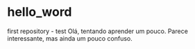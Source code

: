 # hello_word
first repository - test
Olá, tentando aprender um pouco. Parece interessante, mas ainda um pouco confuso. 
